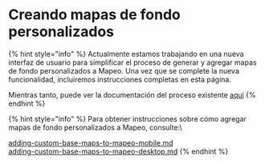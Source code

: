 # Creando mapas de fondo personalizados

{% hint style="info" %}
Actualmente estamos trabajando en una nueva interfaz de usuario para simplificar el proceso de generar y agregar mapas de fondo personalizados a Mapeo. Una vez que se complete la nueva funcionalidad, incluiremos instrucciones completas en esta página.

Mientras tanto, puede ver la documentación del proceso existente [aquí](https://digidem.notion.site/Preparing-and-Adding-Custom-Basemaps-to-Mapeo-b4f13019f0b842ce9315c6097f08ce36)
{% endhint %}

{% hint style="info" %}
Para obtener instrucciones sobre cómo agregar mapas de fondo personalizados a Mapeo, consulte:\


[adding-custom-base-maps-to-mapeo-mobile.md](../../mapeo-mobile-installation-setup/adding-custom-base-maps-to-mapeo-mobile.md "mention")\
[adding-custom-base-maps-to-mapeo-desktop.md](../../mapeo-desktop-installation-setup/adding-custom-base-maps-to-mapeo-desktop.md "mention")
{% endhint %}
